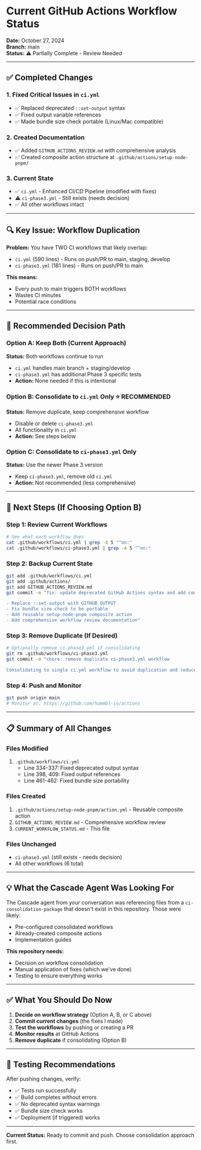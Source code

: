 # Current GitHub Actions Workflow Status

**Date:** October 27, 2024  
**Branch:** main  
**Status:** ⚠️ Partially Complete - Review Needed

---

## ✅ Completed Changes

### 1. Fixed Critical Issues in `ci.yml`

- ✅ Replaced deprecated `::set-output` syntax
- ✅ Fixed output variable references
- ✅ Made bundle size check portable (Linux/Mac compatible)

### 2. Created Documentation

- ✅ Added `GITHUB_ACTIONS_REVIEW.md` with comprehensive analysis
- ✅ Created composite action structure at `.github/actions/setup-node-pnpm/`

### 3. Current State

- ✅ `ci.yml` - Enhanced CI/CD Pipeline (modified with fixes)
- ⚠️ `ci-phase3.yml` - Still exists (needs decision)
- ✅ All other workflows intact

---

## 🔍 Key Issue: Workflow Duplication

**Problem:** You have TWO CI workflows that likely overlap:

- `ci.yml` (590 lines) - Runs on push/PR to main, staging, develop
- `ci-phase3.yml` (181 lines) - Runs on push/PR to main

**This means:**

- Every push to main triggers BOTH workflows
- Wastes CI minutes
- Potential race conditions

---

## 🎯 Recommended Decision Path

### Option A: Keep Both (Current Approach)

**Status:** Both workflows continue to run

- `ci.yml` handles main branch + staging/develop
- `ci-phase3.yml` has additional Phase 3 specific tests
- **Action:** None needed if this is intentional

### Option B: Consolidate to `ci.yml` Only ⭐ RECOMMENDED

**Status:** Remove duplicate, keep comprehensive workflow

- Disable or delete `ci-phase3.yml`
- All functionality in `ci.yml`
- **Action:** See steps below

### Option C: Consolidate to `ci-phase3.yml` Only

**Status:** Use the newer Phase 3 version

- Keep `ci-phase3.yml`, remove old `ci.yml`
- **Action:** Not recommended (less comprehensive)

---

## 🚀 Next Steps (If Choosing Option B)

### Step 1: Review Current Workflows

```bash
# See what each workflow does
cat .github/workflows/ci.yml | grep -A 5 "^on:"
cat .github/workflows/ci-phase3.yml | grep -A 5 "^on:"
```

### Step 2: Backup Current State

```bash
git add .github/workflows/ci.yml
git add .github/actions/
git add GITHUB_ACTIONS_REVIEW.md
git commit -m "fix: update deprecated GitHub Actions syntax and add composite action

- Replace ::set-output with GITHUB_OUTPUT
- Fix bundle size check to be portable
- Add reusable setup-node-pnpm composite action
- Add comprehensive workflow review documentation"
```

### Step 3: Remove Duplicate (If Desired)

```bash
# Optionally remove ci-phase3.yml if consolidating
git rm .github/workflows/ci-phase3.yml
git commit -m "chore: remove duplicate ci-phase3.yml workflow

Consolidating to single ci.yml workflow to avoid duplication and reduce CI costs."
```

### Step 4: Push and Monitor

```bash
git push origin main
# Monitor at: https://github.com/hummbl-io/actions
```

---

## 📋 Summary of All Changes

### Files Modified

1. `.github/workflows/ci.yml`
   - Line 334-337: Fixed deprecated output syntax
   - Line 398, 409: Fixed output references
   - Line 461-462: Fixed bundle size portability

### Files Created

1. `.github/actions/setup-node-pnpm/action.yml` - Reusable composite action
2. `GITHUB_ACTIONS_REVIEW.md` - Comprehensive workflow review
3. `CURRENT_WORKFLOW_STATUS.md` - This file

### Files Unchanged

- `ci-phase3.yml` (still exists - needs decision)
- All other workflows (6 total)

---

## 💡 What the Cascade Agent Was Looking For

The Cascade agent from your conversation was referencing files from a `ci-consolidation-package` that doesn't exist in this repository. Those were likely:

- Pre-configured consolidated workflows
- Already-created composite actions
- Implementation guides

**This repository needs:**

- Decision on workflow consolidation
- Manual application of fixes (which we've done)
- Testing to ensure everything works

---

## ✅ What You Should Do Now

1. **Decide on workflow strategy** (Option A, B, or C above)
2. **Commit current changes** (the fixes I made)
3. **Test the workflows** by pushing or creating a PR
4. **Monitor results** at GitHub Actions
5. **Remove duplicate** if consolidating (Option B)

---

## 🧪 Testing Recommendations

After pushing changes, verify:

- ✅ Tests run successfully
- ✅ Build completes without errors
- ✅ No deprecated syntax warnings
- ✅ Bundle size check works
- ✅ Deployment (if triggered) works

---

**Current Status:** Ready to commit and push. Choose consolidation approach first.
